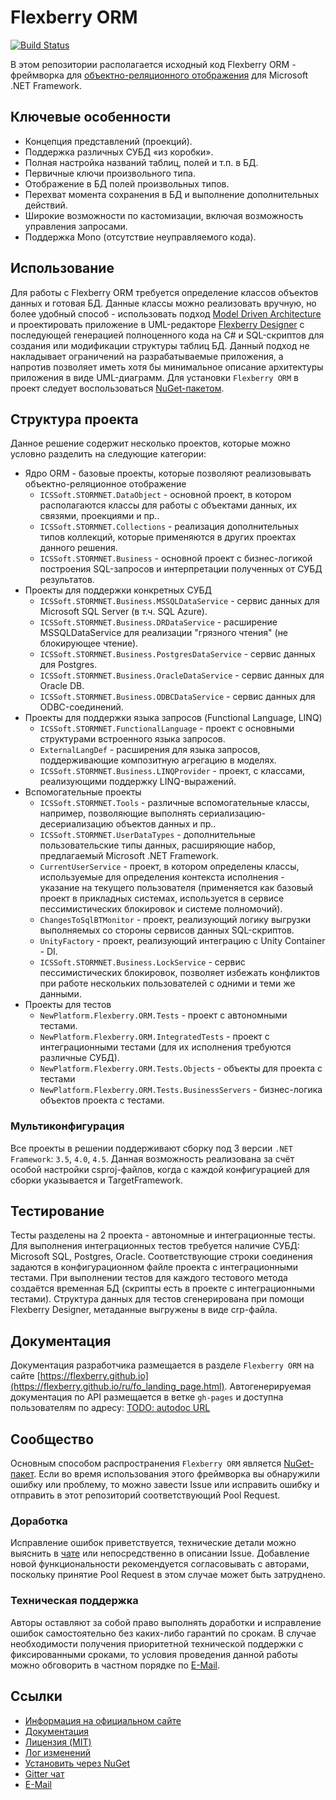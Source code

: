 # Flexberry ORM

[![Build Status](https://travis-ci.org/Flexberry/NewPlatform.Flexberry.ORM.svg?branch=master)](https://travis-ci.org/Flexberry/NewPlatform.Flexberry.ORM)

В этом репозитории располагается исходный код Flexberry ORM - фреймворка для [объектно-реляционного отображения](https://ru.wikipedia.org/wiki/ORM) для Microsoft .NET Framework.

## Ключевые особенности

* Концепция представлений (проекций).
* Поддержка различных СУБД «из коробки».
* Полная настройка названий таблиц, полей и т.п. в БД.
* Первичные ключи произвольного типа.
* Отображение в БД полей произвольных типов.
* Перехват момента сохранения в БД и выполнение дополнительных действий.
* Широкие возможности по кастомизации, включая возможность управления запросами.
* Поддержка Mono (отсутствие неуправляемого кода).

## Использование

Для работы с Flexberry ORM требуется определение классов объектов данных и готовая БД. Данные классы можно реализовать вручную, но более удобный способ - использовать подход [Model Driven Architecture](https://ru.wikipedia.org/wiki/%D0%90%D1%80%D1%85%D0%B8%D1%82%D0%B5%D0%BA%D1%82%D1%83%D1%80%D0%B0,_%D1%83%D0%BF%D1%80%D0%B0%D0%B2%D0%BB%D1%8F%D0%B5%D0%BC%D0%B0%D1%8F_%D0%BC%D0%BE%D0%B4%D0%B5%D0%BB%D1%8C%D1%8E) и проектировать приложение в UML-редакторе [Flexberry Designer](http://flexberry.ru/Flexberry/ForDevelopers/FlexberryDesigner) с последующей генерацией полноценного кода на C# и SQL-скриптов для создания или модификации структуры таблиц БД. Данный подход не накладывает ограничений на разрабатываемые приложения, а напротив позволяет иметь хотя бы минимальное описание архитектуры приложения в виде UML-диаграмм.
Для установки `Flexberry ORM` в проект следует воспользоваться [NuGet-пакетом](https://www.nuget.org/packages/NewPlatform.Flexberry.ORM/).

## Структура проекта

Данное решение содержит несколько проектов, которые можно условно разделить на следующие категории:

* Ядро ORM - базовые проекты, которые позволяют реализовывать объектно-реляционное отображение
  * `ICSSoft.STORMNET.DataObject` - основной проект, в котором располагаются классы для работы с объектами данных, их связями, проекциями и пр..
  * `ICSSoft.STORMNET.Collections` - реализация дополнительных типов коллекций, которые применяются в других проектах данного решения.
  * `ICSSoft.STORMNET.Business` - основной проект с бизнес-логикой построения SQL-запросов и интерпретации полученных от СУБД результатов.
* Проекты для поддержки конкретных СУБД
  * `ICSSoft.STORMNET.Business.MSSQLDataService` - сервис данных для Microsoft SQL Server (в т.ч. SQL Azure).
  * `ICSSoft.STORMNET.Business.DRDataService` - расширение MSSQLDataService для реализации "грязного чтения" (не блокирующее чтение).
  * `ICSSoft.STORMNET.Business.PostgresDataService` - сервис данных для Postgres.
  * `ICSSoft.STORMNET.Business.OracleDataService` - сервис данных для Oracle DB.
  * `ICSSoft.STORMNET.Business.ODBCDataService` - сервис данных для ODBC-соединений.
* Проекты для поддержки языка запросов (Functional Language, LINQ)
  * `ICSSoft.STORMNET.FunctionalLanguage` - проект с основными структурами встроенного языка запросов.
  * `ExternalLangDef` - расширения для языка запросов, поддерживающие композитную агрегацию в моделях.
  * `ICSSoft.STORMNET.Business.LINQProvider` - проект, с классами, реализующими поддержку LINQ-выражений.
* Вспомогательные проекты
  * `ICSSoft.STORMNET.Tools` - различные вспомогательные классы, например, позволяющие выполнять сериализацию-десериализацию объектов данных и пр..
  * `ICSSoft.STORMNET.UserDataTypes` - дополнительные пользовательские типы данных, расширяющие набор, предлагаемый Microsoft .NET Framework.
  * `CurrentUserService` - проект, в котором определены классы, используемые для определения контекста исполнения - указание на текущего пользователя (применяется как базовый проект в прикладных системах, используется в сервисе пессимистических блокировок и системе полномочий).
  * `ChangesToSqlBTMonitor` - проект, реализующий логику выгрузки выполняемых со стороны сервисов данных SQL-скриптов.
  * `UnityFactory` - проект, реализующий интеграцию с Unity Container - DI.
  * `ICSSoft.STORMNET.Business.LockService` - сервис пессимистических блокировок, позволяет избежать конфликтов при работе нескольких пользователей с одними и теми же данными.
* Проекты для тестов
  * `NewPlatform.Flexberry.ORM.Tests` - проект с автономными тестами.
  * `NewPlatform.Flexberry.ORM.IntegratedTests` - проект с интеграционными тестами (для их исполнения требуются различные СУБД).
  * `NewPlatform.Flexberry.ORM.Tests.Objects` - объекты для проекта с тестами
  * `NewPlatform.Flexberry.ORM.Tests.BusinessServers` - бизнес-логика объектов проекта с тестами.

### Мультиконфигурация

Все проекты в решении поддерживают сборку под 3 версии `.NET Framework`: `3.5`, `4.0`, `4.5`. Данная возможность реализована за счёт особой настройки csproj-файлов, когда с каждой конфигурацией для сборки указывается и TargetFramework.

## Тестирование

Тесты разделены на 2 проекта - автономные и интеграционные тесты. Для выполнения интеграционных тестов требуется наличие СУБД: Microsoft SQL, Postgres, Oracle. Соответствующие строки соединения задаются в конфигурационном файле проекта с интеграционными тестами. При выполнении тестов для каждого тестового метода создаётся временная БД (скрипты есть в проекте с интеграционными тестами). Структура данных для тестов сгенерирована при помощи Flexberry Designer, метаданные выгружены в виде crp-файла.

## Документация

Документация разработчика размещается в разделе `Flexberry ORM` на сайте [https://flexberry.github.io](https://flexberry.github.io/ru/fo_landing_page.html).
Автогенерируемая документация по API размещается в ветке `gh-pages` и доступна пользователям по адресу: [TODO: autodoc URL]()

## Сообщество

Основным способом распространения `Flexberry ORM` является [NuGet-пакет](https://www.nuget.org/packages/NewPlatform.Flexberry.ORM/). Если во время использования этого фреймворка вы обнаружили ошибку или проблему, то можно завести Issue или исправить ошибку и отправить в этот репозиторий соответствующий Pool Request.

### Доработка

Исправление ошибок приветствуется, технические детали можно выяснить в [чате](https://gitter.im/Flexberry/PlatformDevelopment) или непосредственно в описании Issue.
Добавление новой функциональности рекомендуется согласовывать с авторами, поскольку принятие Pool Request в этом случае может быть затруднено.

### Техническая поддержка

Авторы оставляют за собой право выполнять доработки и исправление ошибок самостоятельно без каких-либо гарантий по срокам. В случае необходимости получения приоритетной технической поддержки с фиксированными сроками, то условия проведения данной работы можно обговорить в частном порядке по [E-Mail](mailto:mail@flexberry.net).

## Ссылки

* [Информация на официальном сайте](http://flexberry.ru/FlexberryORM)
* [Документация](https://flexberry.github.io/ru/fo_landing_page.html)
* [Лицензия (MIT)](LICENSE.md)
* [Лог изменений](CHANGELOG.md)
* [Установить через NuGet](https://www.nuget.org/packages/NewPlatform.Flexberry.ORM/)
* [Gitter чат](https://gitter.im/Flexberry/PlatformDevelopment)
* [E-Mail](mailto:mail@flexberry.net)
